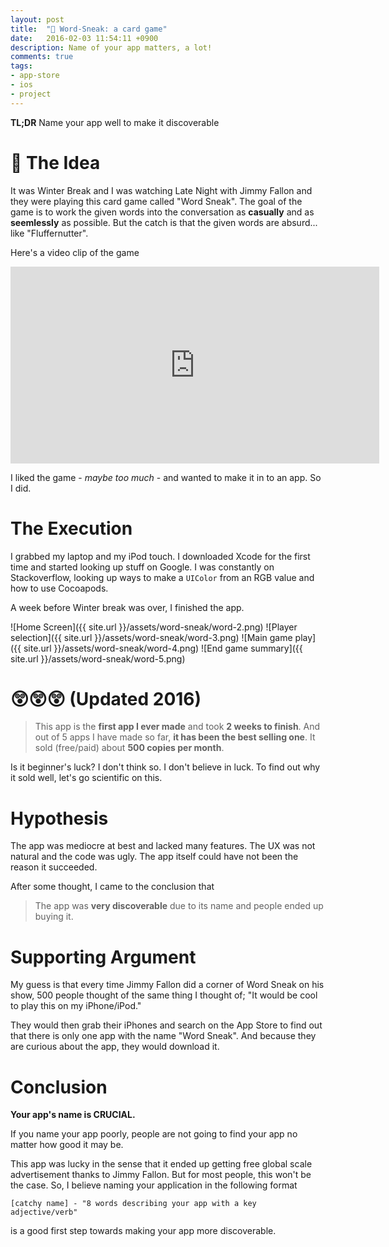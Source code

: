 ```yaml
---
layout: post
title:  "🚀 Word-Sneak: a card game"
date:   2016-02-03 11:54:11 +0900
description: Name of your app matters, a lot!
comments: true
tags: 
- app-store 
- ios
- project
---
```


**TL;DR** Name your app well to make it discoverable

# 💭 The Idea
It was Winter Break and I was watching Late Night with Jimmy Fallon and they were playing this card game called "Word Sneak". The goal of the game is to work the given words into the conversation as **casually** and as **seemlessly** as possible. But the catch is that the given words are absurd... like "Fluffernutter".

Here's a video clip of the game

<div class="web-container">
  <iframe width="590" height="315" src="https://www.youtube.com/embed/9nBBgD0q6rA" frameborder="0" allowfullscreen></iframe>
</div>

I liked the game - *maybe too much* - and wanted to make it in to an app. So I did.

# The Execution
I grabbed my laptop and my iPod touch. I downloaded Xcode for the first time and started looking up stuff on Google. I was constantly on Stackoverflow, looking up ways to make a `UIColor` from an RGB value and how to use Cocoapods. 

A week before Winter break was over, I finished the app.

![Home Screen]({{ site.url }}/assets/word-sneak/word-2.png)
![Player selection]({{ site.url }}/assets/word-sneak/word-3.png)
![Main game play]({{ site.url }}/assets/word-sneak/word-4.png)
![End game summary]({{ site.url }}/assets/word-sneak/word-5.png)

# 😲😲😲 (Updated 2016)
> This app is the **first app I ever made** and took **2 weeks to finish**. And out of 5 apps I have made so far, **it has been the best selling one**. It sold (free/paid) about **500 copies per month**.

Is it beginner's luck? I don't think so. I don't believe in luck. To find out why it sold well, let's go scientific on this.

# Hypothesis
The app was mediocre at best and lacked many features. The UX was not natural and the code was ugly. The app itself could have not been the reason it succeeded.

After some thought, I came to the conclusion that 

> The app was **very discoverable** due to its name and people ended up buying it.

# Supporting Argument
My guess is that every time Jimmy Fallon did a corner of Word Sneak on his show, 500 people thought of the same thing I thought of; "It would be cool to play this on my iPhone/iPod."

They would then grab their iPhones and search on the App Store to find out that there is only one app with the name "Word Sneak". And because they are curious about the app, they would download it.

# Conclusion
**Your app's name is CRUCIAL.**

If you name your app poorly, people are not going to find your app no matter how good it may be.

This app was lucky in the sense that it ended up getting free global scale advertisement thanks to Jimmy Fallon. But for most people, this won't be the case. So, I believe naming your application in the following format

```
[catchy name] - "8 words describing your app with a key adjective/verb"
```

is a good first step towards making your app more discoverable.
